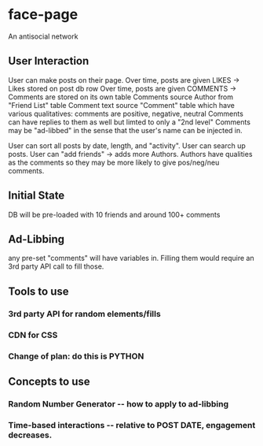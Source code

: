 # face-page
An antisocial network



## User Interaction
User can make posts on their page.
  Over time, posts are given LIKES -> Likes stored on post db row
  Over time, posts are given COMMENTS -> Comments are stored on its own table
    Comments source Author from "Friend List" table
    Comment text source "Comment" table which have various qualitatives: comments are positive, negative, neutral
      Comments can have replies to them as well but limted to only a "2nd level" 
      Comments may be "ad-libbed" in the sense that the user's name can be injected in.
      
      
      
 User can sort all posts by date, length, and "activity".
 User can search up posts.
 User can "add friends" -> adds more Authors. Authors have qualities as the comments so they may be more likely to give pos/neg/neu comments.

## Initial State
DB will be pre-loaded with 10 friends and around 100+ comments

## Ad-Libbing
any pre-set "comments" will have variables in. Filling them would require an 3rd party API call to fill those. 


## Tools to use

### 3rd party API for random elements/fills
### CDN for CSS

### Change of plan: do this is PYTHON

## Concepts to use
### Random Number Generator -- how to apply to ad-libbing
### Time-based interactions -- relative to POST DATE, engagement decreases.